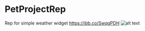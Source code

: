 # PetProjectRep
 Rep for simple weather widget
 https://ibb.co/SwqgPDH
 ![alt text](https://ibb.co/SwqgPDH)
